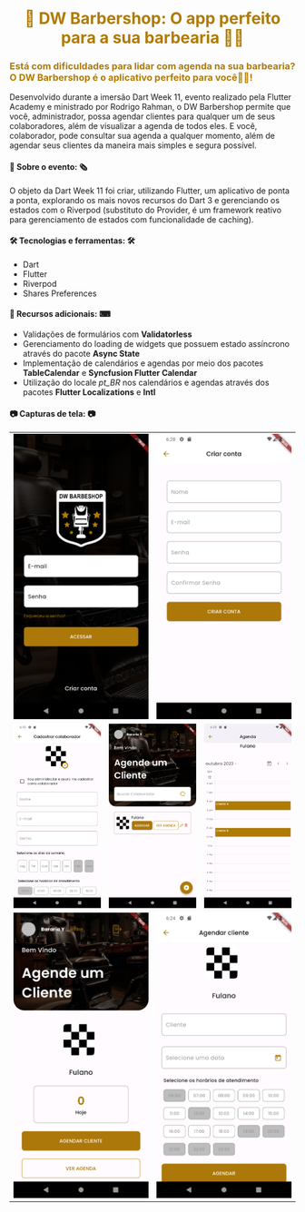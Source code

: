 <h1
    align="center"
    style="color: #B07B01;"
>
    📲 DW Barbershop: O app perfeito para a sua barbearia 💇🏿️
</h1>

<h3
    style="color: #B07B01;"
>
    Está com dificuldades para lidar com agenda na sua barbearia? O DW Barbershop é o aplicativo perfeito para você🧔🏻️!
</h3>

<p>Desenvolvido durante a imersão Dart Week 11, evento realizado pela Flutter Academy e ministrado por Rodrigo Rahman, o DW Barbershop permite que você, administrador, possa agendar clientes para qualquer um de seus colaboradores, além de visualizar a agenda de todos eles. E você, colaborador, pode consultar sua agenda a qualquer momento, além de agendar seus clientes da maneira mais simples e segura possível.</p>

<h4>📰️ Sobre o evento: 🗞️</h4>
<p>O objeto da Dart Week 11 foi criar, utilizando Flutter, um aplicativo de ponta a ponta, explorando os mais novos recursos do Dart 3 e gerenciando os estados com o Riverpod (substituto do Provider, é um framework reativo para gerenciamento de estados com funcionalidade de caching).</p>

<h4>🛠 Tecnologias e ferramentas: 🛠</h4>
<ul>
    <li>Dart</li>
    <li>Flutter</li>
    <li>Riverpod</li>
    <li>Shares Preferences</li>
</ul>

<h4>📑 Recursos adicionais: ⌨</h4>
<ul>
    <li>Validações de formulários com <strong>Validatorless</strong></li>
    <li>Gerenciamento do loading de widgets que possuem estado assíncrono através do pacote <strong>Async State</strong></li>
    <li>Implementação de calendários e agendas por meio dos pacotes <strong>TableCalendar</strong> e <strong>Syncfusion Flutter Calendar</strong></li>
    <li>Utilização do locale <em>pt_BR</em> nos calendários e agendas através dos pacotes <strong>Flutter Localizations</strong> e <strong>Intl</strong></li>
</ul>

<h4>📷 Capturas de tela: 📷</h4>
<table>
    <tr>
        <td colspan="3">
            <img
                src="docs/assets/screenshots/login.png"
                alt="Tela de login"
                title="Tela de login"
            />
        </td>
        <td colspan="3">
            <img
                src="docs/assets/screenshots/criar_conta.png"
                alt="Tela de criação da conta do administrador"
                title="Tela de criação da conta do administrador"
            />
        </td>
    </tr>
    <tr>
        <td colspan="2">
            <img
                src="docs/assets/screenshots/cadastrar.png"
                alt="Tela de cadastro de colaborador"
                title="Tela de cadastro de colaborador"
            />
        </td>
        <td colspan="2">
            <img
                src="docs/assets/screenshots/adm_home.png"
                alt="Tela inicial do administrador"
                title="Tela inicial do administrador"
            />
        </td>
        <td colspan="2">
            <img
                src="docs/assets/screenshots/agenda.png"
                alt="Tela de agenda"
                title="Tela de agenda"
            />
        </td>
    </tr>
    <tr>
        <td colspan="3">
            <img
                src="docs/assets/screenshots/colaborador_home.png"
                alt="Tela inicial do colaborador"
                title="Tela inicial do colaborador"
            />
        </td>
        <td colspan="3">
            <img
                src="docs/assets/screenshots/agendar.png"
                alt="Tela para agendar um cliente"
                title="Tela para agendar um cliente"
            />
        </td>
    </tr>
</table>